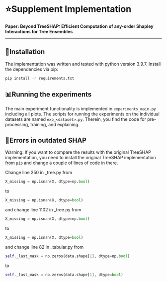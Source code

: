 # ⭐Supplement Implementation
**Paper: Beyond TreeSHAP: Efficient Computation of any-order Shapley Interactions for Tree Ensembles**

---

## 🔧Installation
The implementation was written and tested with python version 3.9.7.
Install the dependencies via pip:
```bash
pip install -r requirements.txt
```

## 📊Running the experiments

The main experiment functionality is implemented in `experiments_main.py` including all plots.
The scripts for running the experiments on the individual datasets are named `exp_<dataset>.py`.
Therein, you find the code for pre-processing, training, and explaining.


## 🔨Errors in outdated SHAP
Warning: If you want to compare the results with the original TreeSHAP implementation, you need to 
install the original TreeSHAP implementation from `pip` and change a couple of lines of code in there.

Change line 250 in _tree.py from
```python
X_missing = np.isnan(X, dtype=np.bool)
```
to
```python
X_missing = np.isnan(X, dtype=bool)
``` 
and change line 1102 in _tree.py from
```python
X_missing = np.isnan(X, dtype=np.bool)
```
to
```python
X_missing = np.isnan(X, dtype=bool)
```
and change line 82 in _tabular.py from
```python
self._last_mask = np.zeros(data.shape[1], dtype=np.bool)
```
to
```python
self._last_mask = np.zeros(data.shape[1], dtype=bool)
```
